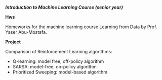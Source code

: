 _**Introduction to Machine Learning Course (senior year)**_


**Hws**

Homeworks for the machine learning course Learning from Data by Prof. Yaser Abu-Mostafa.

**Project**

Comparison of Reinforcement Learning algorithms:

  -  Q-learning: model free, off-policy algorithm
  -  SARSA: model-free, on-policy algorithm
  -  Prioritized Sweeping: model-based algorithm
